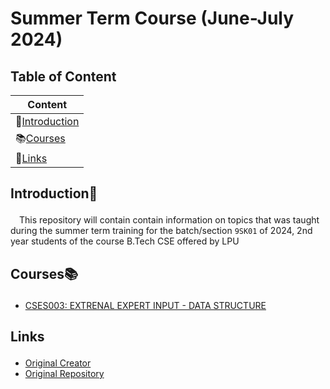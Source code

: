 # Summer Term Course (June-July 2024)
## Table of Content
| Content                                   |
| ---                                       |
| 👋[Introduction](#content-introduction)   |
| 📚[Courses](#content-courses)             |
| 🔗[Links](#content-links)                 |

## <p id='content-introduction'>Introduction👋</p>
&emsp;This repository will contain contain information on topics that was taught during the summer term training for the batch/section `9SK01` of 2024, 2nd year students of the course B.Tech CSE offered by LPU

## <p id='content-courses'>Courses📚</p>
- [CSES003: EXTRENAL EXPERT INPUT - DATA STRUCTURE][directorylink-courses-cses003]

<!-- ### <p id='courses-pefs10'>PEFS10:DOMAIN - SUMMER --></p>

[directorylink-courses-cses003]: ./CSES003/

## <p id='content-links'>Links</p>
- [Original Creator][weblink-github-account-mebanseibor]
- [Original Repository][weblink-github-repo-stt2024]

<!-- weblink -->
[weblink-github-account-mebanseibor]: https://github.com/mebanseibor
[weblink-github-repo-stt2024]: https://github.com/Mebanseibor/LPU-CSE-Summer-Term-Training-2nd-Year-June-July-2024-